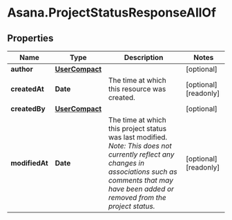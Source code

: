 # Asana.ProjectStatusResponseAllOf

## Properties

Name | Type | Description | Notes
------------ | ------------- | ------------- | -------------
**author** | [**UserCompact**](UserCompact.md) |  | [optional] 
**createdAt** | **Date** | The time at which this resource was created. | [optional] [readonly] 
**createdBy** | [**UserCompact**](UserCompact.md) |  | [optional] 
**modifiedAt** | **Date** | The time at which this project status was last modified. *Note: This does not currently reflect any changes in associations such as comments that may have been added or removed from the project status.* | [optional] [readonly] 


